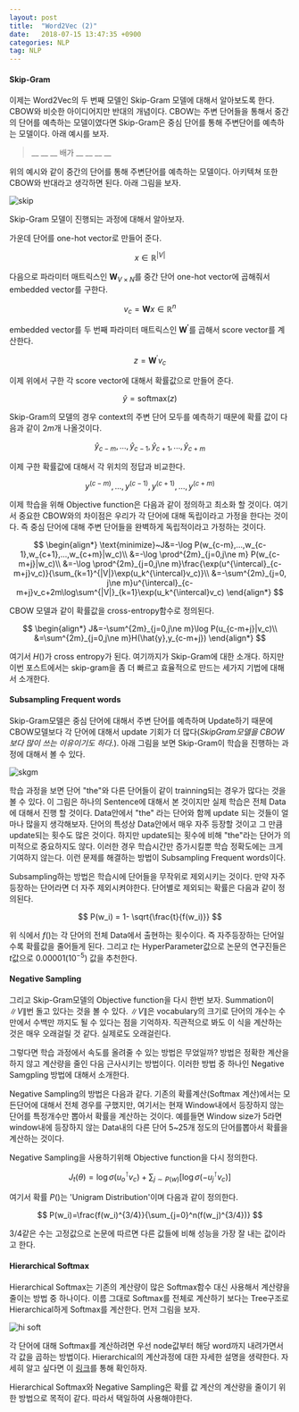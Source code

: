 ```yaml
---
layout: post
title:  "Word2Vec (2)"
date:   2018-07-15 13:47:35 +0900
categories: NLP
tag: NLP
---
```


#### Skip-Gram

이제는 Word2Vec의 두 번째 모델인 Skip-Gram 모델에 대해서 알아보도록 한다. CBOW와 비슷한 아이디어지만 반대의 개념이다. CBOW는 주변 단어들을 통해서 중간의 단어를 예측하는 모델이였다면 Skip-Gram은 중심 단어를 통해 주변단어를 예측하는 모델이다. 아래 예시를 보자.

> \_\_ \_\_ \_\_ 배가 \_\_ \_\_ \_\_ \_\_

위의 예시와 같이 중간의 단어를 통해 주변단어를 예측하는 모델이다. 아키텍쳐 또한 CBOW와 반대라고 생각하면 된다. 아래 그림을 보자.

![skip](https://i.imgur.com/c4sUimp.png)

Skip-Gram 모델이 진행되는 과정에 대해서 알아보자.

가운데 단어를 one-hot vector로 만들어 준다.

$$
x\in\mathbb{R}^{|V|}
$$

다음으로 파라미터 매트릭스인 $\mathbf{W}_{V\times N}$를 중간 단어 one-hot vector에 곱해줘서 embedded vector를 구한다.

$$
v_c=\mathbf{W}x\in\mathbb{R}^n
$$

embedded vector를 두 번째 파라미터 매트릭스인 $\mathbf{W^{\prime}}$를 곱해서 score vector를 계산한다.

$$
z=\mathbf{W}^{\prime}v_c
$$

이제 위에서 구한 각 score vector에 대해서 확률값으로 만들어 준다.

$$
\hat{y}=\text{softmax}(z)
$$

Skip-Gram의 모델의 경우 context의 주변 단어 모두를 예측하기 때문에 확률 값이 다음과 같이 $2m$개 나올것이다.

$$
\hat{y}_{c-m}, ..., \hat{y}_{c-1},\hat{y}_{c+1},...,\hat{y}_{c+m}
$$

이제 구한 확률값에 대해서 각 위치의 정답과 비교한다.

$$
y^{(c-m)},...,y^{(c-1)},y^{(c+1)},...,y^{(c+m)}
$$

이제 학습을 위해 Objective function은 다음과 같이 정의하고 최소화 할 것이다.
여기서 중요한 CBOW와의 차이점은 우리가 각 단어에 대해 독립이라고 가정을 한다는 것이다. 즉 중심 단어에 대해 주변 단어들을 완벽하게 독립적이라고 가정하는 것이다.

$$
\begin{align*}
\text{minimize}~J&=-\log P(w_{c-m},...,w_{c-1},w_{c+1},...,w_{c+m}|w_c)\\
&=-\log \prod^{2m}_{j=0,j\ne m} P(w_{c-m+j}|w_c)\\
&=-\log \prod^{2m}_{j=0,j\ne m}\frac{\exp(u^{\intercal}_{c-m+j}v_c)}{\sum_{k=1}^{|V|}\exp(u_k^{\intercal}v_c)}\\
&=-\sum^{2m}_{j=0, j\ne m}u^{\intercal}_{c-m+j}v_c+2m\log\sum^{|V|}_{k=1}\exp(u_k^{\intercal}v_c)
\end{align*}
$$

CBOW 모델과 같이 확률값을 cross-entropy함수로 정의된다.

$$
\begin{align*}
J&=-\sum^{2m}_{j=0,j\ne m}\log P(u_{c-m+j}|v_c)\\
&=\sum^{2m}_{j=0,j\ne m}H(\hat{y},y_{c-m+j})
\end{align*}
$$

여기서 $H()$가 cross entropy가 된다.
여기까지가 Skip-Gram에 대한 소개다. 하지만 이번 포스트에서는 skip-gram을 좀 더 빠르고 효율적으로 만드는 세가지 기법에 대해서 소개한다.

#### Subsampling Frequent words

Skip-Gram모델은 중심 단어에 대해서 주변 단어를 예측하며 Update하기 때문에 CBOW모델보다 각 단어에 대해서 update 기회가 더 많다(*SkipGram모델을 CBOW보다 많이 쓰는 이유이기도 하다.*). 아래 그림을 보면 Skip-Gram이 학습을 진행하는 과정에 대해서 볼 수 있다.

![skgm](http://mccormickml.com/assets/word2vec/training_data.png)

학습 과정을 보면 단어 "the"와 다른 단어들이 같이 trainning되는 경우가 많다는 것을 볼 수 있다. 이 그림은 하나의 Sentence에 대해서 본 것이지만 실제 학습은 전체 Data에 대해서 진행 할 것이다. Data안에서 "the" 라는 단어와 함께 update 되는 것들이 얼마나 많을지 생각해보자. 단어의 특성상 Data안에서 매우 자주 등장할 것이고 그 만큼 update되는 횟수도 많은 것이다. 하지만 update되는 횟수에 비해 "the"라는 단어가 의미적으로 중요하지도 않다. 이러한 경우 학습시간만 증가시킬뿐 학습 정확도에는 크게 기여하지 않는다. 이런 문제를 해결하는 방법이 Subsampling Frequent words이다.

Subsampling하는 방법은 학습시에 단어들을 무작위로 제외시키는 것이다. 만약 자주 등장하는 단어라면 더 자주 제외시켜야한다. 단어별로 제외되는 확률은 다음과 같이 정의된다.

$$
P(w_i) = 1- \sqrt{\frac{t}{f(w_i)}}
$$

위 식에서 $f()$는 각 단어의 전체 Data에서 출현하는 횟수이다. 즉 자주등장하는 단어일수록 확률값을 줄어들게 된다. 그리고 $t$는 HyperParameter값으로 논문의 연구진들은 $t$값으로 $0.00001(10^{-5})$ 값을 추천한다.

#### Negative Sampling

그리고 Skip-Gram모델의 Objective function을 다시 한번 보자. Summation이 $\|V\|$번 돌고 있다는 것을 볼 수 있다. $\|V\|$은 vocabulary의 크기로 단어의 개수는 수만에서 수백만 까지도 될 수 있다는 점을 기억하자. 직관적으로 봐도 이 식을 계산하는 것은 매우 오래걸릴 것 같다. 실제로도 오래걸린다.

그렇다면 학습 과정에서 속도를 올려줄 수 있는 방법은 무었일까?
방법은 정확한 계산을 하지 않고 계산량을 줄인 다음 근사시키는 방법이다. 이러한 방법 중 하나인 Negative Samgpling 방법에 대해서 소개한다.

Negative Sampling의 방법은 다음과 같다. 기존의 확률계산(Softmax 계산)에서는 모든단어에 대해서 전체 경우를 구했지만, 여기서는 현재 Window내에서 등장하지 않는단어를 특정개수만 뽑아서 확률을 계산하는 것이다. 예를들면 Window size가 5라면 window내에 등장하지 않는 Data내의 다른 단어 5~25개 정도의 단어를뽑아서 확률을 계산하는 것이다.

Negative Sampling을 사용하기위해 Objective function을 다시 정의한다.

$$
J_t(\theta)=\log\sigma(u_o^\intercal v_c)+\sum_{j\sim P(w)}[\log\sigma(-u_j^\intercal v_c)]
$$

여기서 확률 $P()$는 'Unigram Distribution'이며 다음과 같이 정의한다.

$$
P(w_i)=\frac{f(w_i)^{3/4}}{\sum_{j=0}^n(f(w_j)^{3/4})}
$$

3/4같은 수는 고정값으로 논문에 따르면 다른 값들에 비해 성능을 가장 잘 내는 값이라고 한다.

#### Hierarchical Softmax

Hierarchical Softmax는 기존의 계산량이 많은 Softmax함수 대신 사용해서 계산량을 줄이는 방법 중 하나이다. 이름 그대로 Softmax를 전체로 계산하기 보다는 Tree구조로 Hierarchical하게 Softmax를 계산한다. 먼저 그림을 보자.

![hi soft](https://shuuki4.files.wordpress.com/2016/01/hsexample.png)

각 단어에 대해 Softmax를 계산하려면 우선 node값부터 해당 word까지 내려가면서 각 값을 곱하는 방법이다. Hierarchical의 계산과정에 대한 자세한 설명을 생략한다. 자세히 알고 싶다면 이 [링크](http://building-babylon.net/2017/08/01/hierarchical-softmax/)를 통해 확인하자.

Hierarchical Softmax와 Negative Sampling은 확률 값 계산의 계산량을 줄이기 위한 방법으로 목적이 같다. 따라서 택일하여 사용해야한다.
